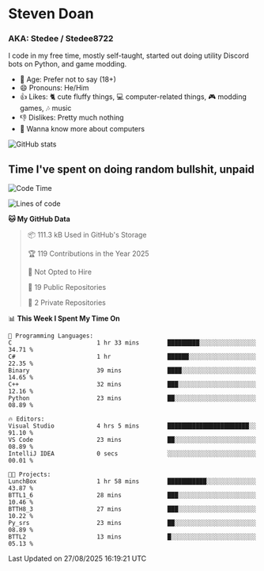 # Steven Doan
### AKA: Stedee / Stedee8722
I code in my free time, mostly self-taught, started out doing utility Discord bots on Python, and game modding.

- 🤔 Age: Prefer not to say (18+)
- 😄 Pronouns: He/Him
- 👍 Likes: 🐈 cute fluffy things, 💻 computer-related things, 🎮 modding games, 🎶 music
- 👎 Dislikes: Pretty much nothing
- 🥹 Wanna know more about computers

![GitHub stats](https://github-readme-stats-iota-mocha-40.vercel.app/api?username=Stedee8722&show=prs_merged,prs_merged_percentage&show_icons=true&theme=transparent)

## Time I've spent on doing random bullshit, unpaid
<!--START_SECTION:Time I've spent on doing random bullshit, unpaid-->
![Code Time](http://img.shields.io/badge/Code%20Time-318%20hrs%2031%20mins-blue)

![Lines of code](https://img.shields.io/badge/From%20Hello%20World%20I%27ve%20Written-87.2%20thousand%20lines%20of%20code-blue)

**🐱 My GitHub Data** 

> 📦 111.3 kB Used in GitHub's Storage 
 > 
> 🏆 119 Contributions in the Year 2025
 > 
> 🚫 Not Opted to Hire
 > 
> 📜 19 Public Repositories 
 > 
> 🔑 2 Private Repositories 
 > 
📊 **This Week I Spent My Time On** 

```text
💬 Programming Languages: 
C                        1 hr 33 mins        █████████░░░░░░░░░░░░░░░░   34.71 % 
C#                       1 hr                ██████░░░░░░░░░░░░░░░░░░░   22.35 % 
Binary                   39 mins             ████░░░░░░░░░░░░░░░░░░░░░   14.65 % 
C++                      32 mins             ███░░░░░░░░░░░░░░░░░░░░░░   12.16 % 
Python                   23 mins             ██░░░░░░░░░░░░░░░░░░░░░░░   08.89 % 

🔥 Editors: 
Visual Studio            4 hrs 5 mins        ███████████████████████░░   91.10 % 
VS Code                  23 mins             ██░░░░░░░░░░░░░░░░░░░░░░░   08.89 % 
IntelliJ IDEA            0 secs              ░░░░░░░░░░░░░░░░░░░░░░░░░   00.01 % 

🐱‍💻 Projects: 
LunchBox                 1 hr 58 mins        ███████████░░░░░░░░░░░░░░   43.87 % 
BTTL1_6                  28 mins             ███░░░░░░░░░░░░░░░░░░░░░░   10.46 % 
BTTH8_3                  27 mins             ███░░░░░░░░░░░░░░░░░░░░░░   10.22 % 
Py_srs                   23 mins             ██░░░░░░░░░░░░░░░░░░░░░░░   08.89 % 
BTTL2                    13 mins             █░░░░░░░░░░░░░░░░░░░░░░░░   05.13 % 
```


 Last Updated on 27/08/2025 16:19:21 UTC
<!--END_SECTION:Time I've spent on doing random bullshit, unpaid-->
